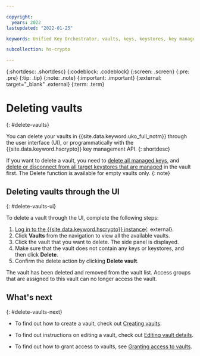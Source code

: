 ```yaml
---

copyright:
  years: 2022
lastupdated: "2022-01-25"

keywords: Unified Key Orchestrator, vaults, keys, keystores, key management, UKO

subcollection: hs-crypto

---
```


{:shortdesc: .shortdesc}
{:codeblock: .codeblock}
{:screen: .screen}
{:pre: .pre}
{:tip: .tip}
{:note: .note}
{:important: .important}
{:external: target="_blank" .external}
{:term: .term}


# Deleting vaults
{: #delete-vaults}

You can delete your vaults in {{site.data.keyword.uko_full_notm}} through the user interface (UI), or programmatically with the {{site.data.keyword.hscrypto}} key management API.
{: shortdesc}

If you want to delete a vault, you need to [delete all managed keys](/docs/hs-crypto?topic=hs-crypto-delete-internal-keys), and [delete or disconnect from all target keystores that are managed](/docs/hs-crypto?topic=hs-crypto-delete-internal-keystores) in the vault first. The Delete function is available for empty vaults only.
{: note}

## Deleting vaults through the UI
{: #delete-vaults-ui}

To delete a vault through the UI, complete the following steps:

1. [Log in to the {{site.data.keyword.hscrypto}} instance](https://cloud.ibm.com/login){: external}.
2. Click **Vaults** from the navigation to view all the available vaults.
3. Click the vault that you want to delete. The side panel is displayed.
4. Make sure that the vault does not contain any keys or keystores, and then click **Delete**.
5. Confirm the delete action by clicking **Delete vault**.

The vault has been deleted and removed from the vault list. Access groups that are assigned to this vault can no longer access the vault.

## What's next
{: #delete-vaults-next}

- To find out how to create a vault, check out [Creating vaults](/docs/hs-crypto?topic=hs-crypto-creat-vaults).
  
- To find out instructions on editing a vault, check out [Editing vault details](/docs/hs-crypto?topic=hs-crypto-edit-vaults).
  
- To find out how to grant access to vaults, see [Granting access to vaults](/docs/hs-crypto?topic=hs-crypto-grant-access-vaults).

